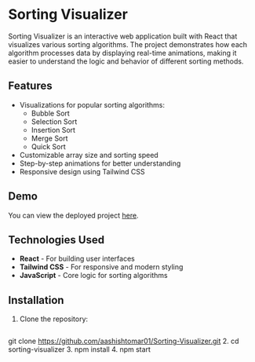 # Sorting Visualizer

Sorting Visualizer is an interactive web application built with React that visualizes various sorting algorithms. The project demonstrates how each algorithm processes data by displaying real-time animations, making it easier to understand the logic and behavior of different sorting methods.

## Features

- Visualizations for popular sorting algorithms:
  - Bubble Sort
  - Selection Sort
  - Insertion Sort
  - Merge Sort
  - Quick Sort
- Customizable array size and sorting speed
- Step-by-step animations for better understanding
- Responsive design using Tailwind CSS

## Demo

You can view the deployed project [here](https://sortbyak.netlify.app/).

## Technologies Used

- **React** - For building user interfaces
- **Tailwind CSS** - For responsive and modern styling
- **JavaScript** - Core logic for sorting algorithms

## Installation
1. Clone the repository:
   ```bash
  git clone https://github.com/aashishtomar01/Sorting-Visualizer.git
2. cd sorting-visualizer
3. npm install
4. npm start
